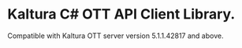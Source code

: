 # Kaltura C# OTT API Client Library.
Compatible with Kaltura OTT server version 5.1.1.42817 and above.
